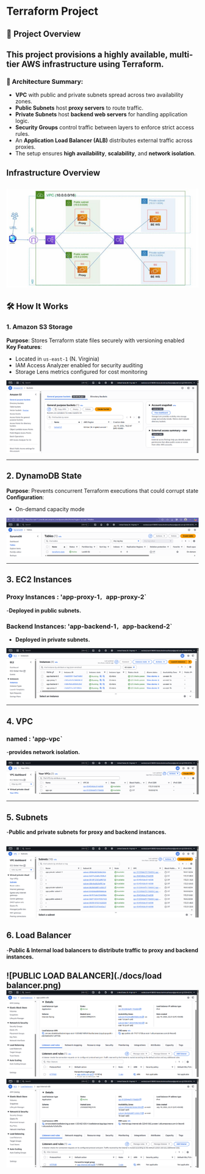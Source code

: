 #  Terraform Project
## 🚀 Project Overview

This project provisions a highly available, multi-tier AWS infrastructure using Terraform.
---
### 🧱 Architecture Summary:
- **VPC** with public and private subnets spread across two availability zones.
- **Public Subnets** host **proxy servers**  to route traffic.
- **Private Subnets** host **backend web servers** for handling application logic.
- **Security Groups** control traffic between layers to enforce strict access rules.
- An **Application Load Balancer (ALB)** distributes external traffic across proxies.
- The setup ensures **high availability**, **scalability**, and **network isolation**.
## Infrastructure Overview
![AWS Architecture](./docs/project.png)
---

## 🛠️ How It Works

### 1.  Amazon S3 Storage 
**Purpose**: Stores Terraform state files securely with versioning enabled  
**Key Features**:
- Located in `us-east-1` (N. Virginia)
- IAM Access Analyzer enabled for security auditing
- Storage Lens metrics configured for cost monitoring

![S3 State Bucket](./docs/s3.png)

---
## 2.  DynamoDB State

**Purpose**: Prevents concurrent Terraform executions that could corrupt state  
**Configuration**:
- On-demand capacity mode

![DynamoDB Table](./docs/db.png)

---

## 3. EC2 Instances

### Proxy Instances :  'app-proxy-1`, `app-proxy-2` 
-**Deployed in public subnets.**

### Backend Instances: 'app-backend-1`, `app-backend-2`  
- **Deployed in private subnets.**
  
![instances](./docs/instances.png)

---
## 4. VPC

### named :  'app-vpc`
-**provides network isolation.**

![VPC](./docs/vpc.png)

---
## 5. Subnets

-**Public and private subnets for proxy and backend instances.**

![Subnets](./docs/subnets.png)
---
## 6. Load Balancer

-**Public & Internal load balancers to distribute traffic to proxy and backend instances.**

![PUBLIC LOAD BALANCER](./docs/load balancer.png)
![PUBLIC LOAD BALANCER](./docs/publicLB.png)
![internal LOAD BALANCER](./docs/internalLB.png)
---




